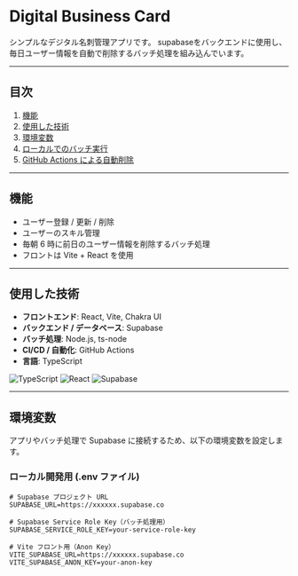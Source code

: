 # Digital Business Card

シンプルなデジタル名刺管理アプリです。
supabaseをバックエンドに使用し、毎日ユーザー情報を自動で削除するバッチ処理を組み込んでいます。

---

## 目次

1. [機能](#機能)
2. [使用した技術](#使用した技術)
3. [環境変数](#環境変数)
4. [ローカルでのバッチ実行](#ローカルでのバッチ実行)
5. [GitHub Actions による自動削除](#github-actions-による自動削除)

---

## 機能

- ユーザー登録 / 更新 / 削除
- ユーザーのスキル管理
- 毎朝 6 時に前日のユーザー情報を削除するバッチ処理
- フロントは Vite + React を使用

---

## 使用した技術


- **フロントエンド**: React, Vite, Chakra UI
- **バックエンド / データベース**: Supabase
- **バッチ処理**: Node.js, ts-node
- **CI/CD / 自動化**: GitHub Actions
- **言語**: TypeScript

![TypeScript](https://img.shields.io/badge/TypeScript-3178C6?style=flat&logo=typescript&logoColor=white)
![React](https://img.shields.io/badge/React-61DAFB?style=flat&logo=react&logoColor=white)
![Supabase](https://img.shields.io/badge/Supabase-3ECF8E?style=flat&logo=supabase&logoColor=white)

---

## 環境変数

アプリやバッチ処理で Supabase に接続するため、以下の環境変数を設定します。

### ローカル開発用 (.env ファイル)

```env
# Supabase プロジェクト URL
SUPABASE_URL=https://xxxxxx.supabase.co

# Supabase Service Role Key（バッチ処理用）
SUPABASE_SERVICE_ROLE_KEY=your-service-role-key

# Vite フロント用（Anon Key）
VITE_SUPABASE_URL=https://xxxxxx.supabase.co
VITE_SUPABASE_ANON_KEY=your-anon-key